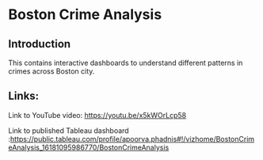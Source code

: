 # Boston Crime Analysis

## Introduction
This contains interactive dashboards to understand different patterns in crimes across Boston city.

## Links:
Link to YouTube video: https://youtu.be/x5kWOrLcp58    <br>

Link to published Tableau dashboard 
:https://public.tableau.com/profile/apoorva.phadnis#!/vizhome/BostonCrimeAnalysis_16181095986770/BostonCrimeAnalysis


